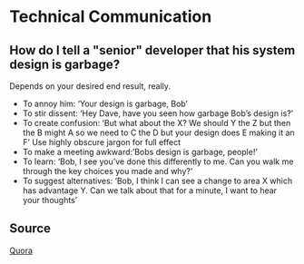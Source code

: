 # Technical Communication

## How do I tell a "senior" developer that his system design is garbage?

Depends on your desired end result, really.

- To annoy him: ‘Your design is garbage, Bob’
- To stir dissent: ‘Hey Dave, have you seen how garbage Bob’s design is?’
- To create confusion: ‘But what about the X? We should Y the Z but then the B might A so we need to C the D but your design does E making it an F’ Use highly obscure jargon for full effect
- To make a meeting awkward:’Bobs design is garbage, people!’
- To learn: ‘Bob, I see you’ve done this differently to me. Can you walk me through the key choices you made and why?’
- To suggest alternatives: ‘Bob, I think I can see a change to area X which has advantage Y. Can we talk about that for a minute, I want to hear your thoughts’

## Source

[Quora](https://qr.ae/pNy2Mm)
